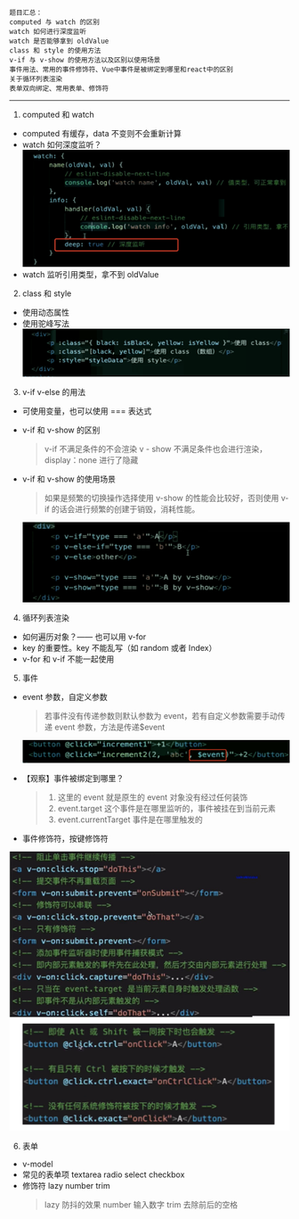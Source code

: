 ```
题目汇总：
computed 与 watch 的区别
watch 如何进行深度监听
watch 是否能够拿到 oldValue
class 和 style 的使用方法
v-if 与 v-show 的使用方法以及区别以使用场景
事件用法、常用的事件修饰符、Vue中事件是被绑定到哪里和react中的区别
关于循环列表渲染
表单双向绑定、常用表单、修饰符
```

---

1. computed 和 watch

- computed 有缓存，data 不变则不会重新计算
- watch 如何深度监听？
  ![watch 深度监听](./resource/001/watch如何进行深度监听.jpg)
- watch 监听引用类型，拿不到 oldValue

2. class 和 style

- 使用动态属性
- 使用驼峰写法
  ![class 和 style 用法](./resource/001/style和class的用法.png)

3. v-if v-else 的用法

- 可使用变量，也可以使用 === 表达式
- v-if 和 v-show 的区别

  > v-if 不满足条件的不会渲染
  > v - show 不满足条件也会进行渲染，display：none 进行了隐藏

- v-if 和 v-show 的使用场景

  > 如果是频繁的切换操作选择使用 v-show 的性能会比较好，否则使用 v-if 的话会进行频繁的创建于销毁，消耗性能。

  ![v-if 和 v-else 用法](./resource/001/v-if、v-else和v-show.jpg)

4. 循环列表渲染

- 如何遍历对象？—— 也可以用 v-for
- key 的重要性。key 不能乱写（如 random 或者 Index）
- v-for 和 v-if 不能一起使用

5. 事件

- event 参数，自定义参数

  > 若事件没有传递参数则默认参数为 event，若有自定义参数需要手动传递 event 参数，方法是传递\$event

  ![event自定义参数](./resource/001/event自定义参数.png)

- 【观察】事件被绑定到哪里？

  > 1. 这里的 event 就是原生的 event 对象没有经过任何装饰
  > 2. event.target 这个事件是在哪里监听的，事件被挂在到当前元素
  > 3. event.currentTarget 事件是在哪里触发的

- 事件修饰符，按键修饰符

![事件修饰符](./resource/001/事件修饰符.jpg)
![按键修饰符](./resource/001/按键修饰符.png)

6. 表单

- v-model
- 常见的表单项 textarea radio select checkbox
- 修饰符 lazy number trim
  > lazy 防抖的效果
  > number 输入数字
  > trim 去除前后的空格
